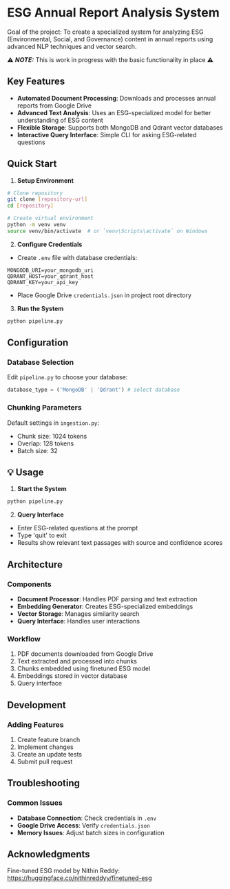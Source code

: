 # ESG Annual Report Analysis System

Goal of the project: To create a specialized system for analyzing ESG (Environmental, Social, and Governance) content in annual reports using advanced NLP techniques and vector search.

⚠️ **_NOTE:_** This is work in progress with the basic functionality in place ⚠️

## Key Features

- **Automated Document Processing**: Downloads and processes annual reports from Google Drive
- **Advanced Text Analysis**: Uses an ESG-specialized model for better understanding of ESG content
- **Flexible Storage**: Supports both MongoDB and Qdrant vector databases
- **Interactive Query Interface**: Simple CLI for asking ESG-related questions

## Quick Start

1. **Setup Environment**

```bash
# Clone repository
git clone [repository-url]
cd [repository]

# Create virtual environment
python -m venv venv
source venv/bin/activate  # or `venv\Scripts\activate` on Windows
```

2. **Configure Credentials**

- Create `.env` file with database credentials:
```env
MONGODB_URI=your_mongodb_uri
QDRANT_HOST=your_qdrant_host
QDRANT_KEY=your_api_key
```
- Place Google Drive `credentials.json` in project root directory

3. **Run the System**

```bash
python pipeline.py
```

## Configuration

### Database Selection
Edit `pipeline.py` to choose your database:
```python
database_type = ('MongoDB' | 'Qdrant') # select database
```

### Chunking Parameters
Default settings in `ingestion.py`:
- Chunk size: 1024 tokens
- Overlap: 128 tokens
- Batch size: 32

## 💡 Usage

1. **Start the System**
```bash
python pipeline.py
```

2. **Query Interface**
- Enter ESG-related questions at the prompt
- Type 'quit' to exit
- Results show relevant text passages with source and confidence scores

## Architecture

### Components
- **Document Processor**: Handles PDF parsing and text extraction
- **Embedding Generator**: Creates ESG-specialized embeddings
- **Vector Storage**: Manages similarity search
- **Query Interface**: Handles user interactions

### Workflow
1. PDF documents downloaded from Google Drive
2. Text extracted and processed into chunks
3. Chunks embedded using finetuned ESG model
4. Embeddings stored in vector database
5. Query interface

## Development

### Adding Features
1. Create feature branch
2. Implement changes
3. Create an update tests
4. Submit pull request

<!-- ### Testing
```bash
python -m pytest tests/
``` -->

## Troubleshooting

### Common Issues
- **Database Connection**: Check credentials in `.env`
- **Google Drive Access**: Verify `credentials.json`
- **Memory Issues**: Adjust batch sizes in configuration

## Acknowledgments
Fine-tuned ESG model by Nithin Reddy: https://huggingface.co/nithinreddyy/finetuned-esg